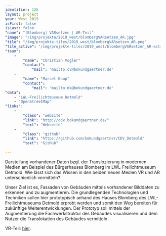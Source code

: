 ```yaml
---
identifier: 126
layout: project
year: West 2019
isFirst: false
isLast: false
"name": "[Blomberg] VARsetzen | AR-Teil"
"image": "/img/projekte/2019_west/blombergVARsetzen_AR.jpg"
"tile": "/img/projekte-tiles/2019_west/blombergVARsetzen_AR.png"
"tile_active": "/img/projekte-tiles/2019_west/blombergVARsetzen_AR-active.png"
"team":
    -
        "name": "Christian Vogler"
        "contact":
            "mail": "mailto:cv@bokundgaertner.de"
    -
        "name": "Marcel Kaup"
        "contact":
            "mail": "mailto:mk@bokundgaertner.de"
"data":
    - "LWL-Freilichtmuseum Detmold"
    - "OpenStreetMap"
"links":
    -
        "class": "website"
        "link": "http://cdv.bokundgaertner.de/"
        "text": "Webseite"
    -
        "class": "github"
        "link": "https://github.com/bokundgaertner/CDV_Detmold"
        "text": "GitHub"
           
---
```

Darstellung vorhandener Daten bzgl. der Translozierung in modernen Medien am Beispiel des Bürgerhauses Blomberg im LWL-Freilichtmuseum Detmold. Wie lässt sich das Wissen in den beiden neuen Medien VR und AR unterschiedlich vermitteln?

Unser Ziel ist es, Fassaden von Gebäuden mittels vorhandener Bilddaten zu erkennen und zu augmentieren. Die grundlegenden Technologien und Techniken sollen hier prototypisch anhand des Hauses Blomberg des LWL-Freilichtmuseums Detmold erprobt werden und somit den Weg bereiten für zukünftige Weiterentwicklungen. Der Prototyp soll mittels der Augmentierung die Fachwerkstruktur des Gebäudes visualisieren und dem Nutzer die Translokation des Gebäudes vermitteln.

VR-Teil: <a href="/projects/2019_west/blombergVARsetzen_VR.html" target="_blank">hier</a>.